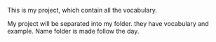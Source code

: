 This is my project, which contain all the vocabulary.

My project will be separated into my folder. they have vocabulary and example.
Name folder is made follow the day.
